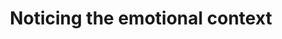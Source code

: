 ---
area: Communication Skills, calgary-cambridge-model
category: 15 - Calgary Cambridge Workshop
title: Noticing the emotional context
description: Noticing the emotional context
audio: /assets/audio/15 - Calgary Cambridge Workshop - Noticing the emotional context. Malcolm Thomas - MQ.mp3
article: 
www: 
keywords: Calgary, Cambridge, Model, notice, emotional, context
youtube: 
soundcloud: 
---